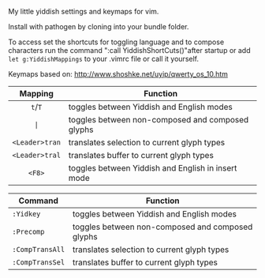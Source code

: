 My little yiddish settings and keymaps for vim.

Install with pathogen by cloning into your bundle folder.

To access set the shortcuts for toggling language and to compose characters run the command ":call YiddishShortCuts()"after startup or add `let g:YiddishMappings` to your .vimrc file or call it yourself.

Keymaps based on: http://www.shoshke.net/uyip/qwerty_os_10.htm

| Mapping                           | Function                                              |
|:---------------------------------:| ----------------------------------------------------- |
| `t`/`T`                           | toggles between Yiddish and English modes             |
| <code>&#124;</code>               | toggles between non-composed and composed glyphs      |
| <code>&#60;Leader&#62;tran</code> | translates selection to current glyph types           |
| <code>&#60;Leader&#62;tral</code> | translates buffer to current glyph types              |
| <code>&#60;F8&#62;</code>         | toggles between Yiddish and English in insert mode    |



| Command                           | Function                                              |
| --------------------------------- | ----------------------------------------------------- |
| `:Yidkey`                         | toggles between Yiddish and English modes             |
| `:Precomp`                        | toggles between non-composed and composed glyphs      |
| `:CompTransAll`                   | translates selection to current glyph types           |
| `:CompTransSel`                   | translates buffer to current glyph types              |
